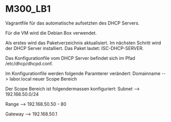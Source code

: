 # M300_LB1
Vagrantfile für das automatische aufsetzten des DHCP Servers.

Für die VM wird die Debian Box verwendet. 

Als erstes wird das Paketverzeichnis aktualisiert. Im nächsten Schritt wird der DHCP Server installiert. Das Paket lautet: ISC-DHCP-SERVER.

Das Konfigurationfile vom DHCP Server befindet sich im Pfad /etc/dhcp/dhcpd.conf.

Im Konfigurationfile werden folgende Paramterer verändert:
Domainname --> labor.local
neuer Scope Bereich

Der Scope Bereich ist folgendermassen konfiguriert:
Subnet --> 192.168.50.0/24

Range --> 192.168.50.50 - 80

Gateway --> 192.168.50.1



